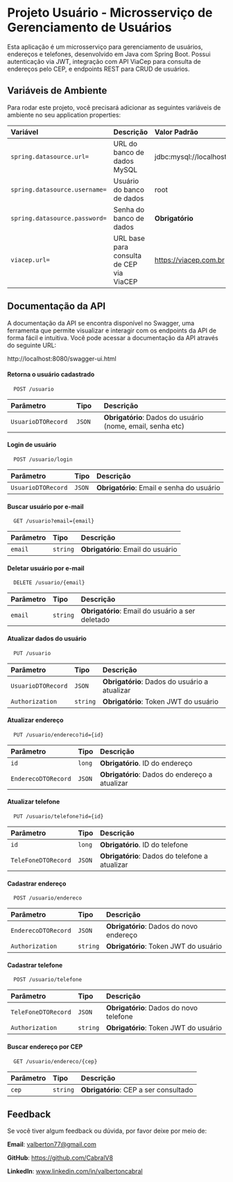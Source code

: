 
# Projeto Usuário - Microsserviço de Gerenciamento de Usuários

Esta aplicação é um microsserviço para gerenciamento de usuários, endereços e telefones, desenvolvido em Java com Spring Boot. Possui autenticação via JWT, integração com API ViaCep para consulta de endereços pelo CEP, e endpoints REST para CRUD de usuários.


## Variáveis de Ambiente

Para rodar este projeto, você precisará adicionar as seguintes variáveis de ambiente no seu application properties:

| Variável                      | Descrição                                | Valor Padrão                           |
|:------------------------------|:-----------------------------------------|:---------------------------------------|
| `spring.datasource.url=`      | URL do banco de dados MySQL              | jdbc:mysql://localhost:3306/db_usuario |
| `spring.datasource.username=` | Usuário do banco de dados                | root                                   |
| `spring.datasource.password=` | Senha do banco de dados                  | **Obrigatório**                        |
| `viacep.url=`                 | URL base para consulta de CEP via ViaCEP | https://viacep.com.br                  |



## Documentação da API

A documentação da API se encontra disponível no Swagger, uma ferramenta que permite visualizar e interagir com os endpoints da API de forma fácil e intuitiva. Você pode acessar a documentação da API através do seguinte URL:

http://localhost:8080/swagger-ui.html

#### Retorna o usuário cadastrado

```http
  POST /usuario
```

| Parâmetro           | Tipo    | Descrição                                                  |
|:--------------------|:--------|:-----------------------------------------------------------|
| `UsuarioDTORecord	` | `JSON	` | **Obrigatório**: Dados do usuário (nome, email, senha etc) |

#### Login de usuário

```http
  POST /usuario/login
```

| Parâmetro          | Tipo   | Descrição                                 |
|:-------------------|:-------|:------------------------------------------|
| `UsuarioDTORecord` | `JSON` | **Obrigatório**: Email e senha do usuário |

#### Buscar usuário por e-mail

```http
  GET /usuario?email={email}
```

| Parâmetro | Tipo     | Descrição                         |
|:----------|:---------|:----------------------------------|
| `email`   | `string` | **Obrigatório**: Email do usuário |

#### Deletar usuário por e-mail

```http
  DELETE /usuario/{email}
```

| Parâmetro | Tipo     | Descrição                                        |
|:----------|:---------|:-------------------------------------------------|
| `email`   | `string` | **Obrigatório**: Email do usuário a ser deletado |

#### Atualizar dados do usuário

```http
  PUT /usuario
```

| Parâmetro          | Tipo     | Descrição                                     |
|:-------------------|:---------|:----------------------------------------------|
| `UsuarioDTORecord` | `JSON`   | **Obrigatório**: Dados do usuário a atualizar |
| `Authorization`    | `string` | **Obrigatório**: Token JWT do usuário         |

#### Atualizar endereço

```http
  PUT /usuario/endereco?id={id}
```

| Parâmetro           | Tipo   | Descrição                                      |
|:--------------------|:-------|:-----------------------------------------------|
| `id`                | `long` | **Obrigatório**. ID do endereço                |
| `EnderecoDTORecord` | `JSON` | **Obrigatório**: Dados do endereço a atualizar |

#### Atualizar telefone

```http
  PUT /usuario/telefone?id={id}
```

| Parâmetro           | Tipo   | Descrição                                      |
|:--------------------|:-------|:-----------------------------------------------|
| `id`                | `long` | **Obrigatório**. ID do telefone                |
| `TeleFoneDTORecord` | `JSON` | **Obrigatório**: Dados do telefone a atualizar |

#### Cadastrar endereço

```http
  POST /usuario/endereco
```

| Parâmetro           | Tipo     | Descrição                               |
|:--------------------|:---------|:----------------------------------------|
| `EnderecoDTORecord` | `JSON`   | **Obrigatório**: Dados do novo endereço |
| `Authorization`     | `string` | **Obrigatório**: Token JWT do usuário   |

#### Cadastrar telefone

```http
  POST /usuario/telefone
```

| Parâmetro           | Tipo     | Descrição                                |
|:--------------------|:---------|:-----------------------------------------|
| `TeleFoneDTORecord` | `JSON`   | **Obrigatório**:  Dados do novo telefone |
| `Authorization`     | `string` | **Obrigatório**: Token JWT do usuário    |

#### Buscar endereço por CEP

```http
  GET /usuario/endereco/{cep}
```

| Parâmetro | Tipo     | Descrição                              |
|:----------|:---------|:---------------------------------------|
| `cep`     | `string` | **Obrigatório**:  CEP a ser consultado |

## Feedback

Se você tiver algum feedback ou dúvida, por favor deixe por meio de:

**Email**: valberton77@gmail.com

**GitHub**: https://github.com/CabralV8

**LinkedIn**: www.linkedin.com/in/valbertoncabral



